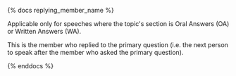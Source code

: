 {% docs replying_member_name %}

Applicable only for speeches where the topic's section is Oral Answers (OA) or Written Answers (WA).

This is the member who replied to the primary question (i.e. the next person to speak after the member who asked the primary question).

{% enddocs %}
